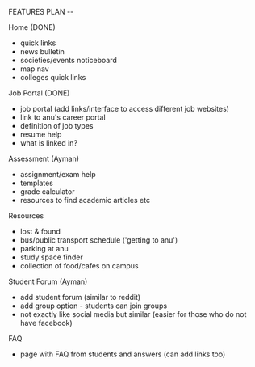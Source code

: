FEATURES PLAN --

Home (DONE)
- quick links
- news bulletin
- societies/events noticeboard
- map nav
- colleges quick links

Job Portal (DONE)
- job portal (add links/interface to access different job websites)
- link to anu's career portal
- definition of job types
- resume help
- what is linked in?

Assessment (Ayman)
- assignment/exam help
- templates
- grade calculator
- resources to find academic articles etc

Resources
- lost & found
- bus/public transport schedule ('getting to anu')
- parking at anu 
- study space finder
- collection of food/cafes on campus

Student Forum (Ayman)
- add student forum (similar to reddit)
- add group option - students can join groups
- not exactly like social media but similar (easier for those who do not have facebook)

FAQ
- page with FAQ from students and answers (can add links too)